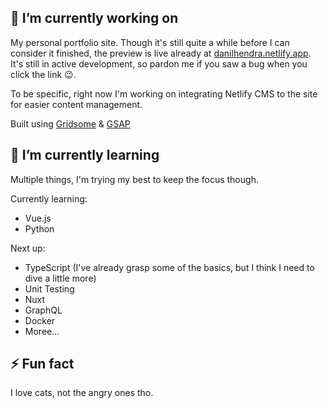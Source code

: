 ## 🔭 I’m currently working on

My personal portfolio site. Though it's still quite a while before I can consider it finished, the preview is live already at [danilhendra.netlify.app](https://danilhendra.netlify.app). It's still in active development, so pardon me if you saw a bug when you click the link 😉.

To be specific, right now I'm working on integrating Netlify CMS to the site for easier content management. 

Built using [Gridsome](https://gridsome.org) & [GSAP](https://greensock.com)


## 🌱 I’m currently learning

Multiple things, I'm trying my best to keep the focus though.

Currently learning:
- Vue.js
- Python

Next up:
- TypeScript (I've already grasp some of the basics, but I think I need to dive a little more)
- Unit Testing
- Nuxt
- GraphQL
- Docker
- Moree...

## ⚡ Fun fact
I love cats, not the angry ones tho.

<!--
**danilhendras/danilhendras** is a ✨ _special_ ✨ repository because its `README.md` (this file) appears on your GitHub profile.

Here are some ideas to get you started:

- 🔭 I’m currently working on ...
- 🌱 I’m currently learning ...
- 👯 I’m looking to collaborate on ...
- 🤔 I’m looking for help with ...
- 💬 Ask me about ...
- 📫 How to reach me: ...
- 😄 Pronouns: ...
- ⚡ Fun fact: ...
-->
